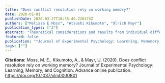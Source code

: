 ```yaml
---
title: "Does conflict resolution rely on working memory?"
date: 2020-01-01
publishDate: 2020-03-27T18:35:40.226178Z
authors: ["Melissa E Moss", "Atsushi Kikumoto", "Ulrich Mayr"]
publication_types: ["2"]
abstract: "Theoretical considerations and results from individual differences studies suggest that working memory and conflict resolution are interrelated functions. Yet, there is little direct evidence suggesting that they actually share common cognitive resources. To study how overcoming conflict influences the maintenance of working memory representations and vice versa, we conducted 4 experiments using a dual-task paradigm in which both working memory load and level of conflict were independently manipulated. Participants performed an auditory Stroop task (``high'' or ``low'' spoken in high/low pitch), which was presented during the retention period of a visual change detection task (Experiments 1-4) or simultaneously with the working memory encoding phase (Experiment 2-4). Across the 4 experiments, we found no consistent interaction between level of conflict and working memory load on working memory performance, although there was evidence in 2 of the 4 experiments for a small effect on auditory Stroop accuracy (but not on response times). These findings present at best weak evidence for the hypothesis that the maintenance of task goals in working memory is critical for successful conflict resolution. (PsycINFO Database Record (c) 2020 APA, all rights reserved)."
featured: false
publication: "*Journal of Experimental Psychology: Learnning, Mememory, and Cognition*"
tags: [""]
---
```


**Citations:**
Moss, M. E., Kikumoto, A., & Mayr, U. (2020). Does conflict resolution rely on working memory? Journal of Experimental Psychology: Learning, Memory, and Cognition. Advance online publication. <https://doi.org/10.1037/xlm0000801>
